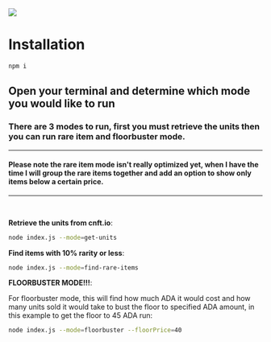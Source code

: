 <img src="https://cardanocity.io/static/media/cardanocity_logo.66fd0067.svg" style="display: flex; margin: auto"/>

# Installation

```bash
npm i
```

## **Open your terminal and determine which mode you would like to run**

### There are 3 modes to run, first you must retrieve the units then you can run rare item and floorbuster mode.

<hr>

#### Please note the rare item mode isn't really optimized yet, when I have the time I will group the rare items together and add an option to show only items below a certain price.

<hr>

<br>

**Retrieve the units from cnft.io**:

```bash
node index.js --mode=get-units
```

**Find items with 10% rarity or less**:

```bash
node index.js --mode=find-rare-items
```

**FLOORBUSTER MODE!!!**:

For floorbuster mode, this will find how much ADA it would cost and how many units sold it would take to bust the floor to specified ADA amount, in this example to get the floor to 45 ADA run:

```bash
node index.js --mode=floorbuster --floorPrice=40
```
